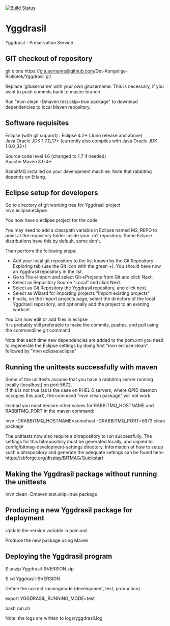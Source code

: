 [![Build Status](https://travis-ci.org/Det-Kongelige-Bibliotek/Yggdrasil.png?branch=master)](https://travis-ci.org/Det-Kongelige-Bibliotek/Yggdrasil)

Yggdrasil
=========

Yggdrasil - Preservation Service


GIT checkout of repository
--------------------------

git clone https://gitusername@github.com/Det-Kongelige-Bibliotek/Yggdrasil.git

Replace 'gitusername' with your own gitusername.
This is necessary, if you want to push commits back to master branch 

Run "mvn clean -Dmaven.test.skip=true package" to download dependencies to local Maven repository.

Software requisites
-------------------

Eclipse (with git support) : Eclipse 4.2+ (Juno release and above)  
Java Oracle JDK 1.7.0_17+ (currently also compiles with Java Oracle JDK 1.6.0_32+)  

Source code level 1.6 (changed to 1.7 if needed)  
Apache Maven 3.0.4+  

RabbitMQ installed on your development machine. Note that rabbitmq depends on Erlang.

Eclipse setup for developers
----------------------------
Go to directory of git working tree for Yggdrasil project  
mvn eclipse:eclipse

You now have a eclipse project for the code

You may need to add a classpath variable in Eclipse named M2_REPO to point
at the repository folder inside your .m2 repository. 
Some Eclipse distributions have this by default, some don't.

Then perform the following steps:  
  - Add your local git repository to the list known by the Git Repository Exploring tab (use the Git icon with the green +). You should have now an Yggdrasil repository in the list. 
  - Go to File->Import and select Git->Projects from Git and click Next. 
  - Select as Repository Source "Local" and click Next.  
  - Select as Git Repository the Yggdrasil repository, and click next.  
  - Select as Wizard for importing projects "Import existing projects" 
  - Finally, on the Import projects page, select the directory of the local Yggdrasil repository, and optionally add the project to an existing workset. 

You can now edit or add files in eclipse  
It is probably still preferable to make the commits, pushes, and pull using the commandline git command

Note that each time new dependencies are added to the pom.xml you need to regenerate the Eclipse settings
by doing first "mvn eclipse:clean" followed by "mvn eclipse:eclipse"

 

Running the unittests successfully with maven
---------------------------------------------

Some of the unittests assume that you have a rabbitmq server running locally (localhost) on port 5672.   
If this is not true (as is the case on RHEL 6 servers, where QPID daemon occupies this port), the command "mvn clean package" will not work.

Instead you must declare other values for RABBITMQ_HOSTNAME and RABBITMQ_PORT in the maven command:

mvn -DRABBITMQ_HOSTNAME=somehost -DRABBITMQ_PORT=5673 clean package

The unittests now also require a bitrepository to run successfully. The settings for this bitrepository must be generated locally, and copied to config/bitmag-development-settings directory. Information of how to setup such a bitrepository and generate the adequate settings can be found here:  
https://sbforge.org/display/BITMAG/Quickstart


Making the Yggdrasil package without running the unittests
----------------------------------------------------------

mvn clean -Dmaven.test.skip=true package


Producing a new Yggdrasil package for deployment
----------------------------------------------------------

Update the version variable in pom.xml

Produce the new package using Maven


Deploying the Yggdrasil program
-------------------------------

$ unzip Yggdrasil-$VERSION.zip 

$ cd Yggdrasil-$VERSION

Define the correct runningmode (development, test, production) 

export YGGDRASIL_RUNNING_MODE=test

bash run.sh


Note: the logs are written to logs/yggdrasil.log 



